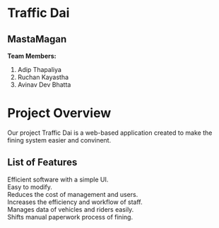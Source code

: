 # Traffic Dai

## MastaMagan

**Team Members:**

1. Adip Thapaliya
2. Ruchan Kayastha
3. Avinav Dev Bhatta

# Project Overview
  Our project Traffic Dai is a web-based application created to make the fining system easier and convinent.
  
## List of Features
Efficient software with a simple UI.<br />
Easy to modify.<br />
Reduces the cost of management and users.<br />
Increases the efficiency and workflow of staff.<br />
Manages data of vehicles and riders easily.<br />
Shifts manual paperwork process of fining.





